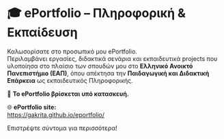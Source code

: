 # 🎓 ePortfolio – Πληροφορική & Εκπαίδευση

Καλωσορίσατε στο προσωπικό μου ePortfolio.  
Περιλαμβάνει εργασίες, διδακτικά σενάρια και εκπαιδευτικά projects που υλοποίησα στο πλαίσιο των σπουδών μου στο **Ελληνικό Ανοικτό Πανεπιστήμιο (ΕΑΠ)**, όπου απέκτησα την **Παιδαγωγική και Διδακτική Επάρκεια** ως εκπαιδευτικός Πληροφορικής.

🔧 **Το ePortfolio βρίσκεται υπό κατασκευή.**  

🌐 **ePortfolio site:**  
https://gakrita.github.io/eportfolio/

Επιστρέψτε σύντομα για περισσότερα!
